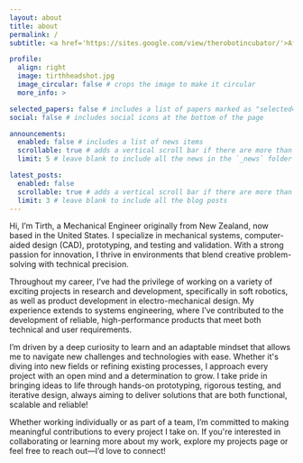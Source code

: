 ```yaml
---
layout: about
title: about
permalink: /
subtitle: <a href='https://sites.google.com/view/therobotincubator/'>Affiliations</a>

profile:
  align: right
  image: tirthheadshot.jpg
  image_circular: false # crops the image to make it circular
  more_info: >

selected_papers: false # includes a list of papers marked as "selected={true}"
social: false # includes social icons at the bottom of the page

announcements:
  enabled: false # includes a list of news items
  scrollable: true # adds a vertical scroll bar if there are more than 3 news items
  limit: 5 # leave blank to include all the news in the `_news` folder

latest_posts:
  enabled: false
  scrollable: true # adds a vertical scroll bar if there are more than 3 new posts items
  limit: 3 # leave blank to include all the blog posts
---
```

Hi, I’m Tirth, a Mechanical Engineer originally from New Zealand, now based in the United States. I specialize in mechanical systems, computer-aided design (CAD), prototyping, and testing and validation. With a strong passion for innovation, I thrive in environments that blend creative problem-solving with technical precision.

Throughout my career, I’ve had the privilege of working on a variety of exciting projects in research and development, specifically in soft robotics, as well as product development in electro-mechanical design. My experience extends to systems engineering, where I’ve contributed to the development of reliable, high-performance products that meet both technical and user requirements.

I’m driven by a deep curiosity to learn and an adaptable mindset that allows me to navigate new challenges and technologies with ease. Whether it's diving into new fields or refining existing processes, I approach every project with an open mind and a determination to grow. I take pride in bringing ideas to life through hands-on prototyping, rigorous testing, and iterative design, always aiming to deliver solutions that are both functional, scalable and reliable! 

Whether working individually or as part of a team, I’m committed to making meaningful contributions to every project I take on. If you're interested in collaborating or learning more about my work, explore my projects page or feel free to reach out—I’d love to connect!

